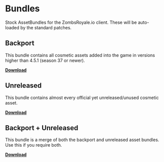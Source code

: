 # Bundles
Stock AssetBundles for the ZombsRoyale.io client. These will be auto-loaded by the standard patches.

## Backport
This bundle contains all cosmetic assets added into the game in versions higher than 4.5.1 (season 37 or newer).

[**Download**](https://cdn.zrps.cloud/backport.assets)

## Unreleased
This bundle contains almost every official yet unreleased/unused cosmetic asset.

[**Download**](https://cdn.zrps.cloud/unreleased.assets)

## Backport + Unreleased
This bundle is a merge of both the backport and unreleased asset bundles. Use this if you require both.

[**Download**](https://cdn.zrps.cloud/backport+unreleased.assets)
